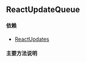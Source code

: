 ## <span id="reactupdatequeue">ReactUpdateQueue</span>
>
#### 依赖
* [ReactUpdates](#reactupdates)
#### 主要方法说明
